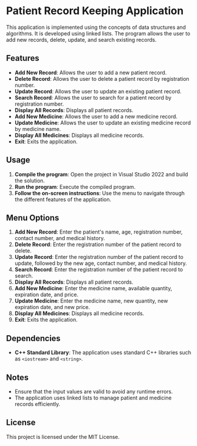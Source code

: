 # Patient Record Keeping Application

This application is implemented using the concepts of data structures and algorithms. It is developed using linked lists. The program allows the user to add new records, delete, update, and search existing records.

## Features

- **Add New Record**: Allows the user to add a new patient record.
- **Delete Record**: Allows the user to delete a patient record by registration number.
- **Update Record**: Allows the user to update an existing patient record.
- **Search Record**: Allows the user to search for a patient record by registration number.
- **Display All Records**: Displays all patient records.
- **Add New Medicine**: Allows the user to add a new medicine record.
- **Update Medicine**: Allows the user to update an existing medicine record by medicine name.
- **Display All Medicines**: Displays all medicine records.
- **Exit**: Exits the application.

## Usage

1. **Compile the program**: Open the project in Visual Studio 2022 and build the solution.
2. **Run the program**: Execute the compiled program.
3. **Follow the on-screen instructions**: Use the menu to navigate through the different features of the application.

## Menu Options

1. **Add New Record**: Enter the patient's name, age, registration number, contact number, and medical history.
2. **Delete Record**: Enter the registration number of the patient record to delete.
3. **Update Record**: Enter the registration number of the patient record to update, followed by the new age, contact number, and medical history.
4. **Search Record**: Enter the registration number of the patient record to search.
5. **Display All Records**: Displays all patient records.
6. **Add New Medicine**: Enter the medicine name, available quantity, expiration date, and price.
7. **Update Medicine**: Enter the medicine name, new quantity, new expiration date, and new price.
8. **Display All Medicines**: Displays all medicine records.
9. **Exit**: Exits the application.

## Dependencies

- **C++ Standard Library**: The application uses standard C++ libraries such as `<iostream>` and `<string>`.

## Notes

- Ensure that the input values are valid to avoid any runtime errors.
- The application uses linked lists to manage patient and medicine records efficiently.

## License

This project is licensed under the MIT License.
